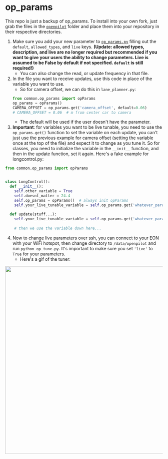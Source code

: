 # op_params

This repo is just a backup of op_params. To install into your own fork, just grab the files in the [`openpilot`](/openpilot) folder and place them into your repository in their respective directories.

1. Make sure you add your new parameter to [`op_params.py`](/openpilot/common/op_params.py) filling out the `default`, `allowed_types`, and `live` keys. **(Update: allowed types, description, and live are no longer required but recommended if you want to give your users the ability to change parameters. Live is assumed to be False by default if not specified. `default` is still required!)**
   * You can also change the read, or update frequency in that file.
2. In the file you want to receive updates, use this code in place of the variable you want to use.
   * So for camera offset, we can do this in `lane_planner.py`:
   ```python
   from common.op_params import opParams
   op_params = opParams()
   CAMERA_OFFSET = op_params.get('camera_offset', default=0.06)
   # CAMERA_OFFSET = 0.06  # m from center car to camera
   ```
   * The default will be used if the user doesn't have the parameter.
3. **Important**: for variables you want to be live tunable, you need to use the `op_params.get()` function to set the variable on each update, you can't just use the previous example for camera offset (setting the variable once at the top of the file) and expect it to change as you tune it. So for classes, you need to initialize the variable in the `__init__` function, and then in the update function, set it again. Here's a fake example for longcontrol.py:
```python
from common.op_params import opParams


class LongControl():
  def __init__():
    self.other_variable = True
    self.doesnt_matter = 24.4
    self.op_params = opParams()  # always init opParams
    self.your_live_tunable_variable = self.op_params.get('whatever_param', default=0.5)  # initializes the variable
  
  def update(stuff...):
    self.your_live_tunable_variable = self.op_params.get('whatever_param', default=0.5)  # and this updates it as you tune. will not update live if you dont call .get in your update function
    
    # then we use the variable down here... 
```

4. Now to change live parameters over ssh, you can connect to your EON with your WiFi hotspot, then change directory to `/data/openpilot` and run `python op_tune.py`. It's important to make sure you set `'live'` to `True` for your parameters.
   * Here's a gif of the tuner:

<img src="gifs/op_tune.gif?raw=true" width="600">
